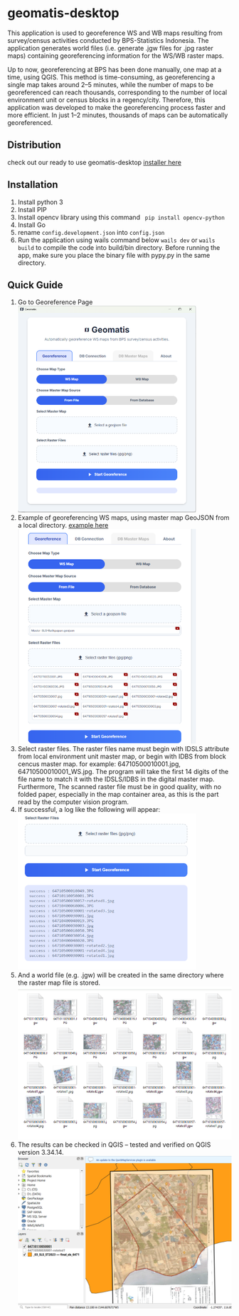 
# geomatis-desktop
This application is used to georeference  WS and WB maps resulting from survey/census activities conducted by BPS-Statistics Indonesia. The application generates world files (i.e. generate .jgw files for .jpg raster maps) containing georeferencing information for the WS/WB raster maps.

Up to now, georeferencing at BPS has been done manually, one map at a time, using QGIS. This method is time-consuming, as georeferencing a single map takes around 2–5 minutes, while the number of maps to be georeferenced can reach thousands, corresponding to the number of local environment unit or census blocks in a regency/city. Therefore, this application was developed to make the georeferencing process faster and more efficient. In just 1–2 minutes, thousands of maps can be automatically georeferenced.

## Distribution
check out our ready to use geomatis-desktop [installer here](https://github.com/nahrx/geomatis-desktop/releases)

## Installation
1. Install python 3
2. Install PIP
3. Install opencv library using this command
	``` pip install opencv-python```
4. Install Go 
6. rename ```config.development.json``` into ```config.json```
7. Run the application using wails command below
	```wails dev```
	or
	```wails build``` to compile the code into build/bin directory. Before running the app, make sure you place the binary file with pypy.py in the same directory.

## Quick Guide
1. Go to Georeference Page\
	<img src="/example/images/img1.png" alt="This is a georeference page." style="width:400px;"/>
2. Example of georeferencing WS maps, using master map GeoJSON from a local directory. [example here](https://github.com/nahrx/geomatis-desktop/example)\
	<img src="/example/images/img2.png" alt="Process of georeferencing WS maps" style="width:400px;"/>
3. Select raster files. The raster files name must begin with IDSLS attribute from local environment unit master map, or begin with IDBS from block cencus master map. for example: 64710500010001.jpg, 64710500010001_WS.jpg. The program will take the first 14 digits of the file name to match it with the IDSLS/IDBS in the digital master map. Furthermore, The scanned raster file must be in good quality, with no folded paper, especially in the map container area, as this is the part read by the computer vision program.
3. If successful, a log like the following will appear:\
	<img src="/example/images/img3.png" alt="Georeference log result" style="width:400px;"/>
4. And a world file (e.g. .jgw) will be created in the same directory where the raster map file is stored.\
	<img src="/example/images/img4.png" alt="world files" style="width:500px;"/>
5. The results can be checked in QGIS – tested and verified on QGIS version 3.34.14.\
	<img src="/example/images/img5.png" alt="result in QGis" style="width:500px;"/>

